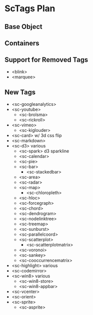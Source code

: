ScTags Plan
===========



Base Object
-----------



Containers
----------



Support for Removed Tags
--------

 * &lt;blink&gt;
 * &lt;marquee&gt;



New Tags
--------

 * &lt;sc-googleanalytics&gt;
 * &lt;sc-youtube&gt;
   * &lt;sc-brolsma&gt;
   * &lt;sc-rickroll&gt;
 * &lt;sc-vimeo&gt;
   * &lt;sc-kiglouder&gt;
 * &lt;sc-card&gt; w/ 3d css flip
 * &lt;sc-markdown&gt;
 * &lt;sc-d3&gt; various
   * &lt;sc-spark&gt; d3 sparkline
   * &lt;sc-calendar&gt;
   * &lt;sc-pie&gt;
   * &lt;sc-bar&gt;
     * &lt;sc-stackedbar&gt;
   * &lt;sc-area&gt;
   * &lt;sc-radar&gt;
   * &lt;sc-map&gt;
     * &lt;sc-chloropleth&gt;
   * &lt;sc-hloc&gt;
   * &lt;sc-forcegraph&gt;
   * &lt;sc-chord&gt;
   * &lt;sc-dendrogram&gt;
   * &lt;sc-nodelinktree&gt;
   * &lt;sc-treemap&gt;
   * &lt;sc-sunburst&gt;
   * &lt;sc-parallelcoord&gt;
   * &lt;sc-scatterplot&gt;
     * &lt;sc-scatterplotmatrix&gt;
   * &lt;sc-voronoi&gt;
   * &lt;sc-sankey&gt;
   * &lt;sc-cooccurrencematrix&gt;
 * &lt;sc-highlight&gt; various
 * &lt;sc-codemirror&gt;
 * &lt;sc-win8&gt; various
   * &lt;sc-win8-store&gt;
   * &lt;sc-win8-appbar&gt;
 * &lt;sc-vcenter&gt;
 * &lt;sc-orient&gt;
 * &lt;sc-sprite&gt;
   * &lt;sc-asprite&gt;
